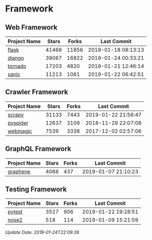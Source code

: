 # Framework

## Web Framework

| Project Name | Stars | Forks | Last Commit |
| ------------ | ----- | ----- | ----------- |
| [flask](https://github.com/pallets/flask) | 41468 | 11856 | 2019-01-18 08:13:13 |
| [django](https://github.com/django/django) | 39067 | 16822 | 2019-01-24 00:33:21 |
| [tornado](https://github.com/tornadoweb/tornado) | 17203 | 4820 | 2019-01-21 12:46:14 |
| [sanic](https://github.com/huge-success/sanic) | 11213 | 1061 | 2019-01-22 06:42:51 |

## Crawler Framework

| Project Name | Stars | Forks | Last Commit |
| ------------ | ----- | ----- | ----------- |
| [scrapy](https://github.com/scrapy/scrapy) | 31133 | 7443 | 2019-01-22 21:56:47 |
| [pyspider](https://github.com/binux/pyspider) | 12637 | 3109 | 2018-11-29 22:07:08 |
| [webmagic](https://github.com/code4craft/webmagic) | 7539 | 3338 | 2017-12-02 02:57:06 |

## GraphQL Framework

| Project Name | Stars | Forks | Last Commit |
| ------------ | ----- | ----- | ----------- |
| [graphene](https://github.com/graphql-python/graphene) | 4088 | 437 | 2019-01-07 21:10:23 |

## Testing Framework

| Project Name | Stars | Forks | Last Commit |
| ------------ | ----- | ----- | ----------- |
| [pytest](https://github.com/pytest-dev/pytest) | 3527 | 906 | 2019-01-22 19:28:51 |
| [nose2](https://github.com/nose-devs/nose2) | 518 | 114 | 2019-01-09 15:21:59 |

*Update Date: 2019-01-24T22:09:26*